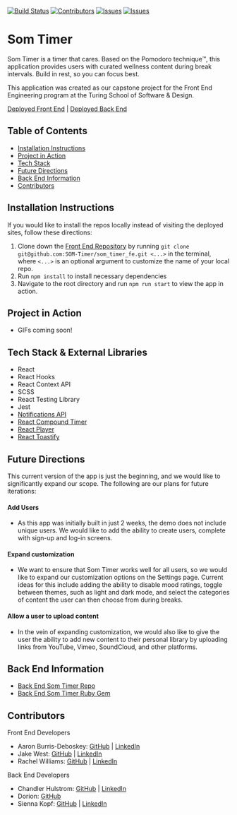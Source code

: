 [![Build Status](https://travis-ci.org/SOM-Timer/som_timer_fe.svg?branch=main)](https://travis-ci.org/SOM-Timer/som_timer_fe)
[![Contributors][contributors-shield]][contributors-url]
[![Issues][issues-shield]][issues-url]
[![Issues][issues-closed-shield]][issues-closed-url]

# Som Timer

Som Timer is a timer that cares. Based on the Pomodoro technique™️, this application provides users with curated wellness content during break intervals. Build in rest, so you can focus best.

This application was created as our capstone project for the Front End Engineering program at the Turing School of Software & Design. 

[Deployed Front End](https://som-timer.herokuapp.com/) | [Deployed Back End](https://som-timer-be.herokuapp.com/)

## Table of Contents

- [Installation Instructions](#installation-instructions)
- [Project in Action](#project-in-action)
- [Tech Stack](#tech-stack-&-external-libraries)
- [Future Directions](#future-directions)
- [Back End Information](#back-end-information)
- [Contributors](#contributors)

## Installation Instructions
If you would like to install the repos locally instead of visiting the deployed sites, follow these directions:

1. Clone down the [Front End Repository](https://github.com/SOM-Timer/som_timer_fe) by running `git clone git@github.com:SOM-Timer/som_timer_fe.git <...>` in the terminal, where `<...>` is an optional argument to customize the name of your local repo.
2. Run `npm install` to install necessary dependencies
3. Navigate to the root directory and run `npm run start` to view the app in action.

## Project in Action
- GIFs coming soon!

## Tech Stack & External Libraries
- React
- React Hooks
- React Context API
- SCSS
- React Testing Library
- Jest
- [Notifications API](https://developer.mozilla.org/en-US/docs/Web/API/Notifications_API)
- [React Compound Timer](https://github.com/volkov97/react-compound-timer)
- [React Player](https://github.com/CookPete/react-player)
- [React Toastify](https://github.com/fkhadra/react-toastify)

## Future Directions
This current version of the app is just the beginning, and we would like to significantly expand our scope. The following are our plans for future iterations: 
#### Add Users
  - As this app was initially built in just 2 weeks, the demo does not include unique users. We would like to add the ability to create users, complete with sign-up and log-in screens. 
#### Expand customization
  - We want to ensure that Som Timer works well for all users, so we would like to expand our customization options on the Settings page. Current ideas for this include adding the ability to disable mood ratings, toggle between themes, such as light and dark mode, and select the categories of content the user can then choose from during breaks. 
#### Allow a user to upload content
  - In the vein of expanding customization, we would also like to give the user the ability to add new content to their personal library by uploading links from YouTube, Vimeo, SoundCloud, and other platforms. 

## Back End Information

- [Back End Som Timer Repo](https://github.com/SOM-Timer/som_timer_be)  
- [Back End Som Timer Ruby Gem](https://github.com/SOM-Timer/som_timer_gem)

## Contributors
Front End Developers
  - Aaron Burris-Deboskey: [GitHub](https://github.com/Abdeboskey) | [LinkedIn](https://www.linkedin.com/in/aaron-burris-deboskey/)
  - Jake West: [GitHub](https://github.com/jkwest-93) | [LinkedIn](https://www.linkedin.com/in/jake-west-3840b71b4/)
  - Rachel Williams: [GitHub](https://github.com/rwilliams659) | [LinkedIn](https://www.linkedin.com/in/rachelsarahwilliams/)  

Back End Developers 
  - Chandler Hulstrom: [GitHub](https://github.com/Chulstro) | [LinkedIn](https://www.linkedin.com/in/chandler-hulstrom-34ab81150/)
  - Dorion: [GitHub](https://github.com/sciencefixion)
  - Sienna Kopf: [GitHub](https://github.com/sienna-kopf) | [LinkedIn](https://www.linkedin.com/in/sienna-kopf-b22b701b1/)


<!-- MARKDOWN LINKS & IMAGES -->
[contributors-shield]: https://img.shields.io/github/contributors/SOM-Timer/som_timer_fe.svg
[contributors-url]: https://github.com/SOM-Timer/som_timer_fe/graphs/contributors 
[issues-shield]: https://img.shields.io/github/issues-raw/SOM-Timer/som_timer_fe
[issues-url]: https://github.com/issues-raw/SOM-Timer/som_timer_fe/
[issues-closed-shield]: https://img.shields.io/github/issues-closed-raw/SOM-Timer/som_timer_fe
[issues-closed-url]: https://github.com/issues-closed/SOM-Timer/som_timer_fe/